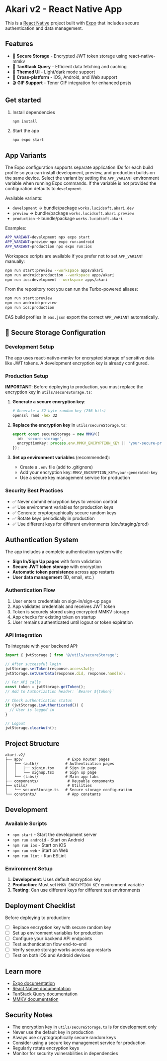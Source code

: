 # Akari v2 - React Native App

This is a [React Native](https://reactnative.dev) project built with [Expo](https://expo.dev) that includes secure authentication and data management.

## Features

- 🔐 **Secure Storage** - Encrypted JWT token storage using react-native-mmkv
- 🔄 **TanStack Query** - Efficient data fetching and caching
- 🎨 **Themed UI** - Light/dark mode support
- 📱 **Cross-platform** - iOS, Android, and Web support
- 🎬 **GIF Support** - Tenor GIF integration for enhanced posts

## Get started

1. Install dependencies

   ```bash
   npm install
   ```

2. Start the app

   ```bash
   npx expo start
   ```

## App Variants

The Expo configuration supports separate application IDs for each build profile so you can install development, preview, and production builds on the same device. Select the variant by setting the `APP_VARIANT` environment variable when running Expo commands. If the variable is not provided the configuration defaults to `development`.

Available variants:

- `development` → bundle/package `works.lucidsoft.akari.dev`
- `preview` → bundle/package `works.lucidsoft.akari.preview`
- `production` → bundle/package `works.lucidsoft.akari`

Examples:

```bash
APP_VARIANT=development npx expo start
APP_VARIANT=preview npx expo run:android
APP_VARIANT=production npx expo run:ios
```

Workspace scripts are available if you prefer not to set `APP_VARIANT` manually:

```bash
npm run start:preview --workspace apps/akari
npm run android:production --workspace apps/akari
npm run ios:development --workspace apps/akari
```

From the repository root you can run the Turbo-powered aliases:

```bash
npm run start:preview
npm run android:preview
npm run ios:production
```

EAS build profiles in `eas.json` export the correct `APP_VARIANT` automatically.

## 🔐 Secure Storage Configuration

### Development Setup

The app uses react-native-mmkv for encrypted storage of sensitive data like JWT tokens. A development encryption key is already configured.

### Production Setup

**IMPORTANT**: Before deploying to production, you must replace the encryption key in `utils/secureStorage.ts`:

1. **Generate a secure encryption key**:

   ```bash
   # Generate a 32-byte random key (256 bits)
   openssl rand -hex 32
   ```

2. **Replace the encryption key** in `utils/secureStorage.ts`:

   ```typescript
   export const secureStorage = new MMKV({
     id: 'secure-storage',
     encryptionKey: process.env.MMKV_ENCRYPTION_KEY || 'your-secure-production-key-here',
   });
   ```

3. **Set up environment variables** (recommended):
   - Create a `.env` file (add to .gitignore)
   - Add your encryption key: `MMKV_ENCRYPTION_KEY=your-generated-key`
   - Use a secure key management service for production

### Security Best Practices

- ✅ Never commit encryption keys to version control
- ✅ Use environment variables for production keys
- ✅ Generate cryptographically secure random keys
- ✅ Rotate keys periodically in production
- ✅ Use different keys for different environments (dev/staging/prod)

## Authentication System

The app includes a complete authentication system with:

- **Sign In/Sign Up pages** with form validation
- **Secure JWT token storage** with encryption
- **Automatic token persistence** across app restarts
- **User data management** (ID, email, etc.)

### Authentication Flow

1. User enters credentials on sign-in/sign-up page
2. App validates credentials and receives JWT token
3. Token is securely stored using encrypted MMKV storage
4. App checks for existing token on startup
5. User remains authenticated until logout or token expiration

### API Integration

To integrate with your backend API:

```typescript
import { jwtStorage } from '@/utils/secureStorage';

// After successful login
jwtStorage.setToken(response.accessJwt);
jwtStorage.setUserData(response.did, response.handle);

// For API calls
const token = jwtStorage.getToken();
// Add to Authorization header: `Bearer ${token}`

// Check authentication status
if (jwtStorage.isAuthenticated()) {
  // User is logged in
}

// Logout
jwtStorage.clearAuth();
```

## Project Structure

```
akari-v2/
├── app/                    # Expo Router pages
│   ├── (auth)/            # Authentication pages
│   │   ├── signin.tsx     # Sign in page
│   │   └── signup.tsx     # Sign up page
│   └── (tabs)/            # Main app tabs
├── components/             # Reusable components
├── utils/                  # Utilities
│   └── secureStorage.ts   # Secure storage configuration
└── constants/              # App constants
```

## Development

### Available Scripts

- `npm start` - Start the development server
- `npm run android` - Start on Android
- `npm run ios` - Start on iOS
- `npm run web` - Start on Web
- `npm run lint` - Run ESLint

### Environment Setup

1. **Development**: Uses default encryption key
2. **Production**: Must set `MMKV_ENCRYPTION_KEY` environment variable
3. **Testing**: Can use different keys for different test environments

## Deployment Checklist

Before deploying to production:

- [ ] Replace encryption key with secure random key
- [ ] Set up environment variables for production
- [ ] Configure your backend API endpoints
- [ ] Test authentication flow end-to-end
- [ ] Verify secure storage works across app restarts
- [ ] Test on both iOS and Android devices

## Learn more

- [Expo documentation](https://docs.expo.dev/)
- [React Native documentation](https://reactnative.dev/)
- [TanStack Query documentation](https://tanstack.com/query)
- [MMKV documentation](https://github.com/mrousavy/react-native-mmkv)

## Security Notes

- The encryption key in `utils/secureStorage.ts` is for development only
- Never use the default key in production
- Always use cryptographically secure random keys
- Consider using a secure key management service for production
- Regularly rotate encryption keys
- Monitor for security vulnerabilities in dependencies
